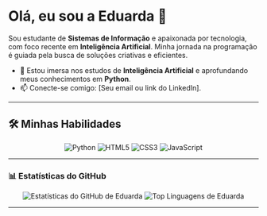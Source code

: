 <p align="center">
  </p>

# Olá, eu sou a Eduarda 👋

Sou estudante de **Sistemas de Informação** e apaixonada por tecnologia, com foco recente em **Inteligência Artificial**.
Minha jornada na programação é guiada pela busca de soluções criativas e eficientes.

- 🌱 Estou imersa nos estudos de **Inteligência Artificial** e aprofundando meus conhecimentos em **Python**.
- 📫 Conecte-se comigo: [Seu email ou link do LinkedIn].

---

## 🛠️ Minhas Habilidades

<p align="center">
  <img src="https://img.shields.io/badge/Python-3776AB?style=for-the-badge&logo=python&logoColor=white" alt="Python"/>
  <img src="https://img.shields.io/badge/HTML5-E34F26?style=for-the-badge&logo=html5&logoColor=white" alt="HTML5"/>
  <img src="https://img.shields.io/badge/CSS3-1572B6?style=for-the-badge&logo=css3&logoColor=white" alt="CSS3"/>
  <img src="https://img.shields.io/badge/JavaScript-F7DF1E?style=for-the-badge&logo=javascript&logoColor=black" alt="JavaScript"/>
  </p>

---

### 📊 Estatísticas do GitHub

<p align="center">
  <img src="https://github-readme-stats.vercel.app/api?username=edoduarda&show_icons=true&theme=dracula&include_all_commits=true&count_private=true&card_width=450" alt="Estatísticas do GitHub de Eduarda"/>
  <img src="https://github-readme-stats.vercel.app/api/top-langs/?username=edoduarda&layout=compact&theme=dracula&card_width=450" alt="Top Linguagens de Eduarda"/>
</p>

---

